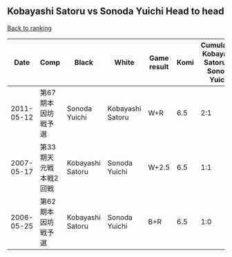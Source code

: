 ## Kobayashi Satoru vs Sonoda Yuichi Head to head

[Back to ranking](../../index.md)




| **Date** | **Comp** | **Black** | **White** | **Game result** | **Komi** | **Cumulative Kobayashi Satoru vs Sonoda Yuichi** | **Kobayashi Satoru streak** | **Sonoda Yuichi streak** | 
| --- | --- | --- | --- | --- | --- | --- | --- | --- |
| 2011-05-12 | 第67期本因坊戦予選 | Sonoda Yuichi | Kobayashi Satoru | W+R | 6.5 | 2:1 | 1 | 0 | 
| 2007-05-17 | 第33期天元戦本戦2回戦 | Kobayashi Satoru | Sonoda Yuichi | W+2.5 | 6.5 | 1:1 | 0 | 1 | 
| 2006-05-25 | 第62期本因坊戦予選 | Kobayashi Satoru | Sonoda Yuichi | B+R | 6.5 | 1:0 | 1 | 0 |




